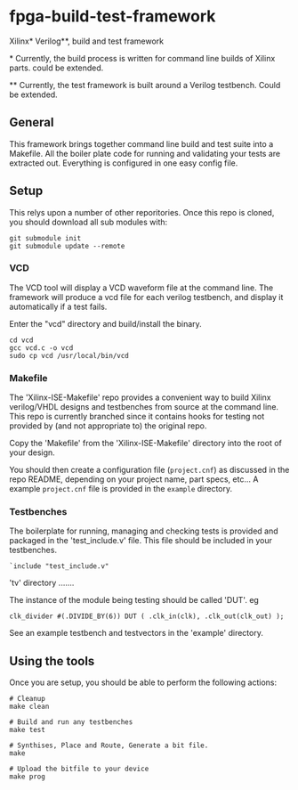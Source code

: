 # fpga-build-test-framework
Xilinx* Verilog**, build and test framework

 &#8291;* Currently, the build process is written for command line builds of Xilinx parts. could be extended.
 
 ** Currently, the test framework is built around a Verilog testbench. Could be extended.

## General

This framework brings together command line build and test suite into a Makefile.
All the boiler plate code for running and validating your tests are extracted out.
Everything is configured in one easy config file.

## Setup

This relys upon a number of other reporitories. Once this repo is cloned, you should download all sub modules with:

```
git submodule init
git submodule update --remote
```


### VCD
The VCD tool will display a VCD waveform file at the command line. The framework will produce a vcd file for each verilog testbench, and display it automatically if a test fails.

Enter the "vcd" directory and build/install the binary.

```
cd vcd
gcc vcd.c -o vcd
sudo cp vcd /usr/local/bin/vcd
```


### Makefile
The 'Xilinx-ISE-Makefile' repo provides a convenient way to build Xilinx verilog/VHDL designs and testbenches from source at the command line. This repo is currently branched since it contains hooks for testing not provided by (and not appropriate to) the original repo.

Copy the 'Makefile' from the 'Xilinx-ISE-Makefile' directory into the root of your design.

You should then create a configuration file (`project.cnf`) as discussed in the repo README, depending on your project name, part specs, etc... A example `project.cnf` file is provided in the `example` directory.


### Testbenches
The boilerplate for running, managing and checking tests is provided and packaged in the 'test_include.v' file. This file should be included in your testbenches.

```
`include "test_include.v"
```

'tv' directory .......

The instance of the module being testing should be called 'DUT'. eg 
```
clk_divider #(.DIVIDE_BY(6)) DUT ( .clk_in(clk), .clk_out(clk_out) );
```
See an example testbench and testvectors in the 'example' directory.


## Using the tools

Once you are setup, you should be able to perform the following actions:

```
# Cleanup
make clean

# Build and run any testbenches
make test

# Synthises, Place and Route, Generate a bit file.
make 

# Upload the bitfile to your device
make prog
```
